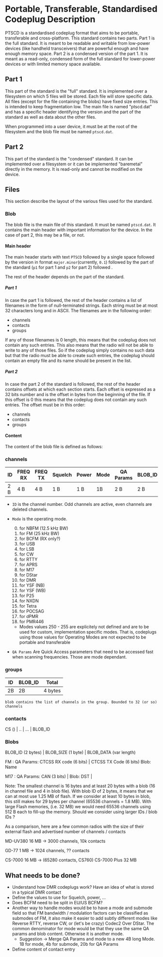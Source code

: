 # Portable, Transferable, Standardised Codeplug Description

PTSCD is a standardised codeplug format that aims to be portable, transferable and cross-platform. This standard contains two parts. Part 1 is the full standard. It is meant to be readable and writable from low-power devices (like handheld transceivers) that are powerful enough and have enough memory space. Part 2 is a condensed version of the part 1. It is meant as a read-only, condensed form of the full standard for lower-power devices or with limited memory space available.

## Part 1

This part of the standard is the "full" standard. It is implemented over a filesystem on which 5 files will be stored. Each file will store specific data. All files (except for the file containing the blobs) have fixed size entries. This is intended to keep fragmentation low.
The main file is named "ptscd.dat" and has a specific header identifying the version and the part of the standard as well as data about the other files.

When programmed into a user device, it must be at the root of the filesystem and the blob file must be named `ptscd.dat`.

## Part 2

This part of the standard is the "condensed" standard. It can be implemented over a filesystem or it can be implemented "baremetal" directly in the memory. It is read-only and cannot be modified on the device.

## Files

This section describe the layout of the various files used for the standard.

### Blob

The blob file is the main file of this standard. It must be named `ptscd.dat`. It contains the main header with important information for the device. In the case of part 2, this may be a file, or not.

#### Main header

The main header starts with text `PTSCD` followed by a single space followed by the version in format `major.minor`(currently, `0.1`) followed by the part of the standard (`p1` for part 1 and `p2` for part 2) followed .

The rest of the header depends on the part of the standard.

##### Part 1

In case the part 1 is followed, the rest of the header contains a list of filenames in the form of null-terminated strings. Each string must be at most 32 characters long and in ASCII. The filenames are in the following order:

 * channels
 * contacts
 * groups

If any of those filenames is 0 length, this means that the codeplug does not contain any such entries. This also means that the radio will not be able to write to any of those files. So if the codeplug simply contains no such data but that the radio must be able to create such entries, the codeplug should contain an empty file and its name should be present in the list.

##### Part 2

In case the part 2 of the standard is followed, the rest of the header contains offsets at which each section starts. Each offset is expressed as a 32 bits number and is the offset in bytes from the beginning of the file. If this offset is 0 this means that the codeplug does not contain any such entries. The offset must be in this order:

 * channels
 * contacts
 * groups

#### Content

The content of the blob file is defined as follows:

### channels

| ID  | FREQ RX | FREQ TX | Squelch | Power | Mode | QA Params | BLOB_ID | Total    |
|---- |---------|---------|---------|-------|------|-----------|---------|----------|
| 2 B | 4 B     | 4 B     | 1 B     | 1 B   | 1B   | 2 B       | 2 B     | 17 bytes |

 * `ID` is the channel number. Odd channels are active, even channels are deleted channels.
 * `Mode` is the operating mode.

    0) for NBFM (12.5 kHz BW)
    1) for FM (25 kHz BW)
    1) for BCFM (RX only?)
    1) for USB
    1) for LSB
    1) for CW
    1) for RTTY
    1) for APRS
    1) for M17
    1) for DStar
    1) for DMR
    1) for YSF (NB)
    1) for YSF (WB)
    1) for P25
    1) for NXDN
    1) for Tetra
    1) for POCSAG
    1) for dPMR
    1) for PMR446
    * Modes values 250 - 255 are explicitely not defined and are to be used for custom, implementation specific modes. That is, codeplugs using those values for Operating Modes are not expected to be portable and transferable


 * `QA Params` Are Quick Access parameters that need to be accessed fast when scanning frequencies. Those are mode dependant.

### groups

| ID | BLOB_ID | Total |
|----|---------|-------|
| 2B | 2B      | 4 bytes |

    blob contains the list of channels in the group. Bounded to 32 (or so) channels

### contacts

CS () | .. | ... | BLOB_ID


### Blobs

BLOB_ID (2 bytes) | BLOB_SIZE (1 byte) | BLOB_DATA (var length)


FM :
    QA Params: CTCSS RX code (6 bits) | CTCSS TX Code (6 bits)
    Blob: Name

M17 :
    QA Params: CAN (3 bits) |
    Blob: DST |

Note:
The smallest channel is 16 bytes and at least 20 bytes with a blob (16 in channel file and 4 in blob file). With blob ID of 2 bytes, it means that we can at most use 1.25 MB of flash. If we consider at least 10 bytes in blob, this still makes for 29 bytes per channel (65536 channels = 1.8 MB).
With large Flash memories, (i.e. 32 MB) we would need 65536 channels using 512 B each to fill-up the memory.
Should we consider using larger IDs / blob IDs ?

As a comparison, here are a few common radios with the size of their external flash and advertised number of channels / contacts

MD-UV380
16 MB -> 3000 channels, 10k contacts

GD-77
1 MB -> 1024 channels, ?? contacts

CS-7000
16 MB  -> (65280 contacts, CS760)
CS-7000 Plus
32 MB


## What needs to be done?

* Understand how DMR codeplugs work? Have an idea of what is stored in a typical DMR contact
* Define the values to use for Squelch, power, ...
* Does BCFM need to be split in EU/US BCFM?
* Another way to handle modes would be to have a mode and submode field so that FM bandwidth / modulation factors can be classified as submodes of FM, it also make it easier to add subtly different modes like Reverse RTTY, reverse CW, or (let's be crazy) Codec2 Over DStar. The common denominator for mode would be that they use the same QA params and blob content. Otherwise it is another mode.
    * Suggestion -> Merge QA Params and mode to a new 4B long Mode. 1B for mode, 4b for submode, 20b for QA Params
* Define content of contact entry